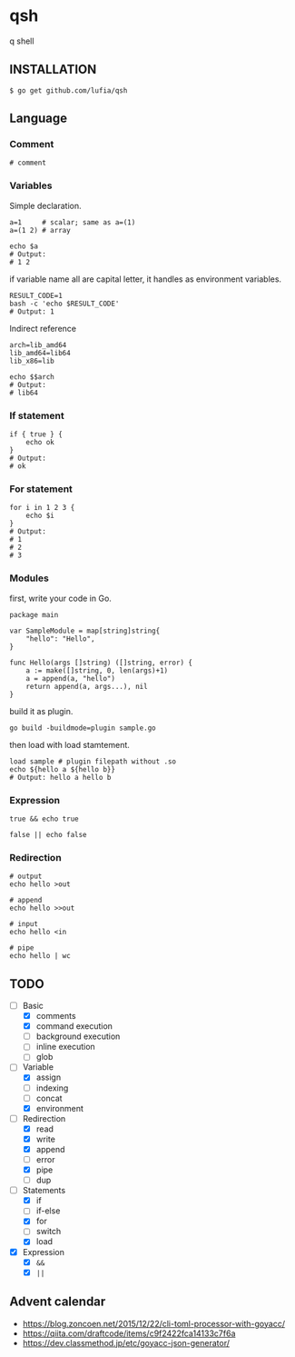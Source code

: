 # qsh
q shell

## INSTALLATION

```console
$ go get github.com/lufia/qsh
```

## Language

### Comment

```
# comment
```

### Variables

Simple declaration.

```
a=1     # scalar; same as a=(1)
a=(1 2) # array

echo $a
# Output:
# 1 2
```

if variable name all are capital letter, it handles as environment variables.

```
RESULT_CODE=1
bash -c 'echo $RESULT_CODE'
# Output: 1
```

Indirect reference

```
arch=lib_amd64
lib_amd64=lib64
lib_x86=lib

echo $$arch
# Output:
# lib64
```

### If statement

```
if { true } {
	echo ok
}
# Output:
# ok
```

### For statement

```
for i in 1 2 3 {
	echo $i
}
# Output:
# 1
# 2
# 3
```

### Modules

first, write your code in Go.

```
package main

var SampleModule = map[string]string{
	"hello": "Hello",
}

func Hello(args []string) ([]string, error) {
	a := make([]string, 0, len(args)+1)
	a = append(a, "hello")
	return append(a, args...), nil
}
```

build it as plugin.

```
go build -buildmode=plugin sample.go
```

then load with load stamtement.

```
load sample # plugin filepath without .so
echo ${hello a ${hello b}}
# Output: hello a hello b
```

### Expression

```
true && echo true

false || echo false
```

### Redirection

```
# output
echo hello >out

# append
echo hello >>out

# input
echo hello <in

# pipe
echo hello | wc
```

## TODO

- [ ] Basic
	- [x] comments
	- [x] command execution
	- [ ] background execution
	- [ ] inline execution
	- [ ] glob
- [ ] Variable
	- [x] assign
	- [ ] indexing
	- [ ] concat
	- [x] environment
- [ ] Redirection
	- [x] read
	- [x] write
	- [x] append
	- [ ] error
	- [x] pipe
	- [ ] dup
- [ ] Statements
	- [x] if
	- [ ] if-else
	- [x] for
	- [ ] switch
	- [x] load
- [x] Expression
	- [x] `&&`
	- [x] `||`

## Advent calendar

* https://blog.zoncoen.net/2015/12/22/cli-toml-processor-with-goyacc/
* https://qiita.com/draftcode/items/c9f2422fca14133c7f6a
* https://dev.classmethod.jp/etc/goyacc-json-generator/
